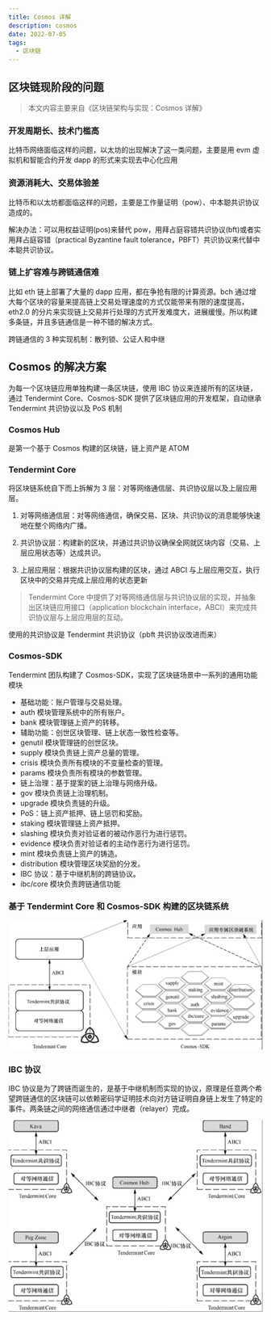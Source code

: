 ```yaml
---
title: Cosmos 详解
description: cosmos
date: 2022-07-05
tags:
  - 区块链
---
```


## 区块链现阶段的问题
> 本文内容主要来自《区块链架构与实现：Cosmos 详解》

### 开发周期长、技术门槛高

比特币网络面临这样的问题，以太坊的出现解决了这一类问题，主要是用 evm 虚拟机和智能合约开发 dapp 的形式来实现去中心化应用

### 资源消耗大、交易体验差

比特币和以太坊都面临这样的问题，主要是工作量证明（pow）、中本聪共识协议造成的。

解决办法：可以用权益证明(pos)来替代 pow，用拜占庭容错共识协议(bft)或者实用拜占庭容错（practical Byzantine fault tolerance，PBFT）共识协议来代替中本聪共识协议。

### 链上扩容难与跨链通信难

比如 eth 链上部署了大量的 dapp 应用，都在争抢有限的计算资源。bch 通过增大每个区块的容量来提高链上交易处理速度的方式仅能带来有限的速度提高，eth2.0 的分片来实现链上交易并行处理的方式开发难度大，进展缓慢。所以构建多条链，并且多链通信是一种不错的解决方式。

跨链通信的 3 种实现机制：散列锁、公证人和中继

## Cosmos 的解决方案

为每一个区块链应用单独构建一条区块链，使用 IBC 协议来连接所有的区块链，通过 Tendermint Core、Cosmos-SDK 提供了区块链应用的开发框架，自动继承 Tendermint 共识协议以及 PoS 机制

### Cosmos Hub

是第一个基于 Cosmos 构建的区块链，链上资产是 ATOM

### Tendermint Core

将区块链系统自下而上拆解为 3 层：对等网络通信层、共识协议层以及上层应用层。

1. 对等网络通信层：对等网络通信，确保交易、区块、共识协议的消息能够快速地在整个网络内广播。

2. 共识协议层：构建新的区块，并通过共识协议确保全网就区块内容（交易、上层应用状态等）达成共识。

3. 上层应用层：根据共识协议层构建的区块，通过 ABCI 与上层应用交互，执行区块中的交易并完成上层应用的状态更新

> Tendermint Core 中提供了对等网络通信层与共识协议层的实现，并抽象出区块链应用接口（application blockchain interface，ABCI）来完成共识协议层与上层应用层的互动。

使用的共识协议是 Tendermint 共识协议（pbft 共识协议改进而来）

### Cosmos-SDK

Tendermint 团队构建了 Cosmos-SDK，实现了区块链场景中一系列的通用功能模块

- 基础功能：账户管理与交易处理。
- auth 模块管理系统中的所有账户。
- bank 模块管理链上资产的转移。
- 辅助功能：创世区块管理、链上状态一致性检查等。
- genutil 模块管理链的创世区块。
- supply 模块负责链上资产总量的管理。
- crisis 模块负责所有模块的不变量检查的管理。
- params 模块负责所有模块的参数管理。
- 链上治理：基于提案的链上治理与网络升级。
- gov 模块负责链上治理机制。
- upgrade 模块负责链的升级。
- PoS：链上资产抵押、链上惩罚和奖励。
- staking 模块管理链上资产抵押。
- slashing 模块负责对验证者的被动作恶行为进行惩罚。
- evidence 模块负责对验证者的主动作恶行为进行惩罚。
- mint 模块负责链上资产的铸造。
- distribution 模块管理区块奖励的分发。
- IBC 协议：基于中继机制的跨链协议。
- ibc/core 模块负责跨链通信功能

### 基于 Tendermint Core 和 Cosmos-SDK 构建的区块链系统

![](../public/WeChatf903a2cdf12631278f330b086b4b2fd8.png)

### IBC 协议

IBC 协议是为了跨链而诞生的，是基于中继机制而实现的协议，原理是任意两个希望跨链通信的区块链可以依赖密码学证明技术向对方链证明自身链上发生了特定的事件。两条链之间的网络通信通过中继者（relayer）完成。

![](../public/WeChatd288ba57261eae3fef086b7f0abcff78.png)
